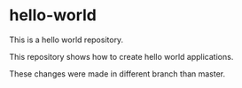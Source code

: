 # hello-world
This is a hello world repository. 

This repository shows how to create hello world applications.

These changes were made in different branch than master.
